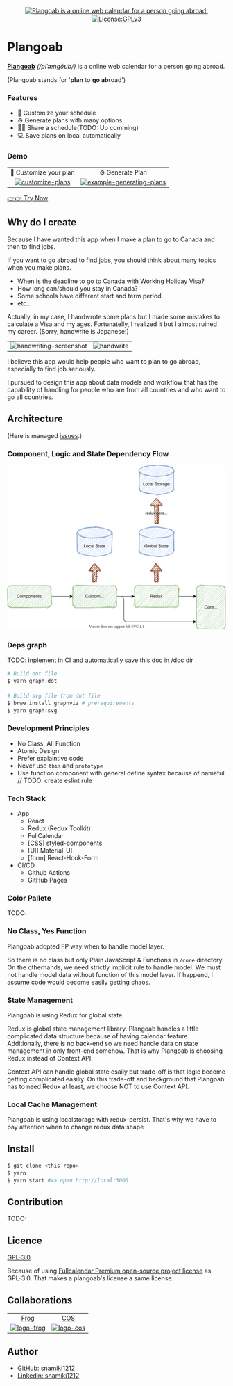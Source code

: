<p align="center">
  <a href="https://plangoab.snamiki1212.vercel.app">
	  <img alt="Plangoab is a online web calendar for a person going abroad." src="https://user-images.githubusercontent.com/26793088/114226819-f7332d80-9928-11eb-93f8-4f9919018bf6.png">
  </a>
  <a href="https://github.com/snamiki1212/plangoab/blob/master/LICENSE.md">
    <img src="https://img.shields.io/badge/License-GPLv3-blue.svg" alt="License:GPLv3" align="center">
  </a>
</p>

# Plangoab

<b><a href="https://plangoab.snamiki1212.vercel.app">Plangoab</a></b> <i>(/plˈængóʊb/)</i> is a online web calendar for a person going abroad.

(Plangoab stands for '<b>plan</b> to <b>go ab</b>road')

### Features

- 📝 Customize your schedule
- ⚙️ Generate plans with many options
- 💁‍♂️ Share a schedule(TODO: Up comming)
- 💻 Save plans on local automatically

### Demo

<table align="center">
  <tr align="center">
    <td>
      <span>📝 Customize your plan</span>
    </td>
    <td>
      <span>⚙️ Generate Plan</span>
    </td>
  </tr>
  <tr align="center">
    <td>
      <a href="https://plangoab.snamiki1212.vercel.app">
        <img
        src="https://user-images.githubusercontent.com/26793088/109248982-b37ecd00-779b-11eb-835a-21ba4d9e9e92.gif"
        alt="customize-plans">
      </a>
    </td>
    <td>
      <a href="https://plangoab.snamiki1212.vercel.app">
        <img src="https://user-images.githubusercontent.com/26793088/109247952-b8428180-7799-11eb-906f-44156c01746c.gif"
        alt="example-generating-plans">
      </a>
    </td>
  </tr>
</table>

[👉👉 Try Now](https://plangoab.snamiki1212.vercel.app)

## Why do I create

Because I have wanted this app when I make a plan to go to Canada and then to find jobs.

If you want to go abroad to find jobs, you should think about many topics when you make plans.

- When is the deadline to go to Canada with Working Holiday Visa?
- How long can/should you stay in Canada?
- Some schools have different start and term period.
- etc...

Actually, in my case, I handwrote some plans but I made some mistakes to calculate a Visa and my ages. Fortunatelly, I realized it but I almost ruined my career. (Sorry, handwrite is Japanese!)

<table>
  <tr>
    <td>
      <img alt="handwriting-screenshot" src="https://user-images.githubusercontent.com/26793088/109250828-33f2fd00-779f-11eb-8bb8-0bb8fedd0787.png">
    </td>
    <td>
      <img alt="handwrite" src="https://user-images.githubusercontent.com/26793088/109252814-44a57200-77a3-11eb-99c0-94c3ccfc8f9a.png">
    </td>
  </tr>
</table>

I believe this app would help people who want to plan to go abroad, especially to find job seriously.

I pursued to design this app about data models and workflow that has the capability of handling for people who are from all countries and who want to go all countries.

## Architecture

(Here is managed [issues](https://github.com/snamiki1212/plangoab/issues/11).)

### Component, Logic and State Dependency Flow

<!--
  [How to Modify following svg file]
    1) open draw.io.
    2) import this svg file
    3) modify
    4) export as svg file
-->
<img src="./DATA_FLOW.svg" alt="DATA_FLOW">

### Deps graph

TODO: inplement in CI and automatically save this doc in /doc dir

```zsh
# Build dot file
$ yarn graph:dot

# Build svg file from dot file
$ brwe install graphviz # prerequirements
$ yarn graph:svg
```

### Development Principles

- No Class, All Function
- Atomic Design
- Prefer explaintive code
- Never use `this` and `prototype`
- Use function component with general define syntax because of nameful // TODO: create eslint rule

### Tech Stack

- App
  - React
  - Redux (Redux Toolkit)
  - FullCalendar
  - [CSS] styled-components
  - [UI] Material-UI
  - [form] React-Hook-Form
- CI/CD
  - Github Actions
  - GitHub Pages

### Color Pallete

TODO:

### No Class, Yes Function

Plangoab adopted FP way when to handle model layer.

So there is no class but only Plain JavaScript & Functions in `/core` directory.
On the otherhands, we need strictly implicit rule to handle model. We must not handle model data without function of this model layer. If happend, I assume code would become easily getting chaos.

### State Management

Plangoab is using Redux for global state.

Redux is global state management library. Plangoab handles a little complicated data structure because of having calendar feature. Additionally, there is no back-end so we need handle data on state management in only front-end somehow. That is why Plangoab is choosing Redux instead of Context API.

Context API can handle global state esaily but trade-off is that logic become getting complicated easiliy. On this trade-off and background that Plangoab has to need Redux at least, we choose NOT to use Context API.

### Local Cache Management

Plangoab is using localstorage with redux-persist.
That's why we have to pay attention when to change redux data shape

## Install

```zsh
$ git clone <this-repo>
$ yarn
$ yarn start #=> open http://local:3000
```

## Contribution

TODO:

## Licence

[GPL-3.0](https://github.com/snamiki1212/plangoab/blob/master/LICENSE.md)

Because of using [Fullcalendar Premium open-source project license](https://fullcalendar.io/license) as GPL-3.0. That makes a plangoab's license a same license.

## Collaborations

<table>
  <tr>
    <td align="center">
      <a href="https://frogagent.com/">
        Frog
      </a>
    </td>
    <td align="center">
      <a href="https://cosvancouver.com/">
        COS
      </a>
    </td>
  </tr>
  <tr>
    <td align="center">
      <a href="https://frogagent.com/">
        <img src="https://user-images.githubusercontent.com/26793088/114257682-73a02d80-9976-11eb-84cb-7b0e88658a83.png"
          alt="logo-frog" width="80" />
      </a>
    </td>
    <td align="center">
      <a href="https://cosvancouver.com/">
        <img src="https://user-images.githubusercontent.com/26793088/114257709-a0544500-9976-11eb-9258-c5d6f42e5470.png"
          alt="logo-cos" width="80" />
      </a>
    </td>
  </tr>
</table>

## Author

- [GitHub: snamiki1212](https://github.com/snamiki1212)
- [Linkedin: snamiki1212](https://www.linkedin.com/in/snamiki1212/)

